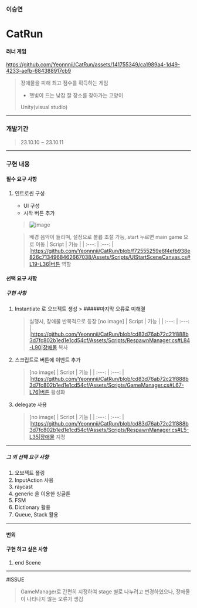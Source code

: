 
### 이승연

# CatRun

#### 러너 게임


https://github.com/Yeonnnii/CatRun/assets/141755349/ca1989a4-1d49-4233-aefb-684388917cb9



> 장애물을 피해 최고 점수를 획득하는 게임
>  - 햇빛이 드는 낮잠 잘 장소를 찾아가는 고양이
> 
>  Unity(visual studio)


---


### 개발기간
> 23.10.10 ~ 23.10.11


---


### 구현 내용


#### 필수 요구 사항

1. 인트로씬 구성
    - UI 구성
    - 시작 버튼 추가

   > ![image](https://github.com/Yeonnnii/CatRun/assets/141755349/04bd703c-f9d9-4af2-81c0-bdae9aed6200)


   > 배경 음악이 들리며, 설정으로 볼륨 조절 가능, start 누르면 main game 으로 이동
   > | Script | 기능 |
   > | :---: | :---: |
   > |https://github.com/Yeonnnii/CatRun/blob/f72555259e6f4efb938e826c7134968462667038/Assets/Scripts/UIStartSceneCanvas.cs#L19-L36|버튼 역할


#### 선택 요구 사항

##### 구현 사항
1. Instantiate 로 오브젝트 생성    >    #####마지막 오류로 미해결
   > 실행시, 장애물 반복적으로 등장
   > [no image]
   > | Script | 기능 |
   > | :---: | :---: |
   > |https://github.com/Yeonnnii/CatRun/blob/cd83d76ab72c21f888b3d7fc802b1ed1e1cd54cf/Assets/Scripts/RespawnManager.cs#L84-L90|장애물 복사

2. 스크립트로 버튼에 이벤트 추가
   > [no image]
   > | Script | 기능 |
   > | :---: | :---: |
   > |https://github.com/Yeonnnii/CatRun/blob/cd83d76ab72c21f888b3d7fc802b1ed1e1cd54cf/Assets/Scripts/GameManager.cs#L67-L76|버튼 활성화


3. delegate 사용
   > [no image]
   > | Script | 기능 |
   > | :---: | :---: |
   > |https://github.com/Yeonnnii/CatRun/blob/cd83d76ab72c21f888b3d7fc802b1ed1e1cd54cf/Assets/Scripts/RespawnManager.cs#L5-L35|장애물 지정

---
##### 그 외 선택 요구 사항

1. 오브젝트 폴링
2. InputAction 사용
3. raycast 
4. generic 을 이용한 싱글톤
5. FSM
6. Dictionary 활용
7. Queue, Stack 활용


---
#### 번외
#### 구현 하고 싶은 사항
1. end Scene
---

#ISSUE
 > GameManager로 간편히 지정하여 stage 별로 나누려고 변경하였으나, 장애물이 나타나지 않는 오류가 생김


